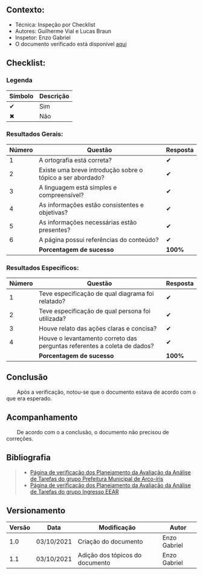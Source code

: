 ## Contexto:	
 - Técnica: Inspeção por Checklist
 - Autores: Guilherme Vial e Lucas Braun
 - Inspetor: Enzo Gabriel
 - O documento verificado está disponível [aqui](../../design-ava-des/nivel-1/analise-tarefas/planejamento_avaliacao.md)

## Checklist:
### Legenda 
|Símbolo|Descrição|
|--|--|
|✔|Sim|
|✖|Não|

### Resultados Gerais:
|Número|Questão|Resposta|
|--|--|--|
|1|A ortografia está correta?|✔|
|2|Existe uma breve introdução sobre o tópico a ser abordado?|✔|
|3|A linguagem está simples e compreensível?|✔|
|4|As informações estão consistentes e objetivas?|✔|
|5|As informações necessárias estão presentes?|✔|
|6|A página possui referências do conteúdo?|✔|
||<strong>Porcentagem de sucesso</strong>|<strong>100%</strong>|

### Resultados Específicos:
|Número|Questão|Resposta|
|--|--|--|
|1|Teve especificação de qual diagrama foi relatado?|✔|
|2|Teve especificação de qual persona foi utilizada?|✔|
|3|Houve relato das ações claras e concisa?|✔|
|4|Houve o levantamento correto das perguntas referentes a coleta de dados?|✔|
||<strong>Porcentagem de sucesso</strong>|<strong>100%</strong>|

## Conclusão

&emsp;&emsp;Após a verificação, notou-se que o documento estava de acordo com o que era esperado.

## Acompanhamento

&emsp;&emsp;De acordo com o a conclusão, o documento não precisou de correções.

## Bibliografia
> - [Página de verificação dos Planejamento da Avaliação da Análise de Tarefas do grupo Prefeitura Municipal de Arco-íris](https://interacao-humano-computador.github.io/2020.1-Prefeitura-Municipal-de-Arco-Iris/#/verificacao/planejamento_avaliacao_tarefas.md)
> - [Página de verificação dos Planejamento da Avaliação da Análise de Tarefas do grupo Ingresso EEAR](https://interacao-humano-computador.github.io/2020.2-Ingresso.eear/analise/verificacao/analise-de-tarefas/)
## Versionamento
|Versão|Data|Modificação|Autor|
|--|--|--|--|
|1.0|03/10/2021|Criação do documento|Enzo Gabriel|
|1.1|03/10/2021|Adição dos tópicos do documento|Enzo Gabriel|